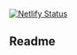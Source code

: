 [![Netlify Status](https://api.netlify.com/api/v1/badges/8ff96775-821e-47a2-9bd7-e8fbfa49379e/deploy-status)](https://app.netlify.com/sites/awesome-wilson-38155e/deploys)

## Readme
 
